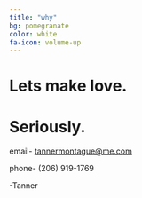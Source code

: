 ```yaml
---
title: "why"
bg: pomegranate
color: white
fa-icon: volume-up
---
```


# Lets make love.
# Seriously.

email- tannermontague@me.com

phone- (206) 919-1769

-Tanner
